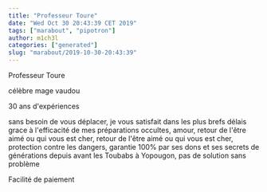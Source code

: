 ```yaml
---
title: "Professeur Toure"
date: "Wed Oct 30 20:43:39 CET 2019"
tags: ["marabout", "pipotron"]
author: m1ch3l
categories: ["generated"]
slug: "marabout/2019-10-30-20:43:39"
---
```


Professeur Toure

célèbre mage vaudou

30 ans d'expériences

sans besoin de vous déplacer, je vous satisfait dans les plus brefs délais grace à l'efficacité de mes préparations occultes, amour, retour de l'être aimé ou qui vous est cher, retour de l'être aimé ou qui vous est cher, protection contre les dangers, garantie 100% par ses dons et ses secrets de générations depuis avant les Toubabs à Yopougon, pas de solution sans problème

Facilité de paiement
